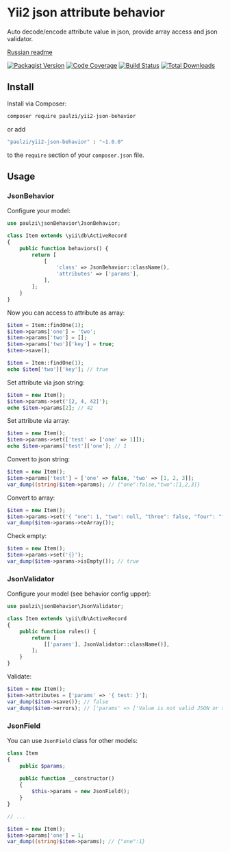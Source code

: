 # Yii2 json attribute behavior

Auto decode/encode attribute value in json, provide array access and json validator.

[Russian readme](https://github.com/paulzi/yii2-json-behavior/blob/master/README.ru.md)

[![Packagist Version](https://img.shields.io/packagist/v/paulzi/yii2-json-behavior.svg)](https://packagist.org/packages/paulzi/yii2-json-behavior)
[![Code Coverage](https://img.shields.io/scrutinizer/coverage/g/paulzi/yii2-json-behavior/master.svg)](https://scrutinizer-ci.com/g/paulzi/yii2-json-behavior/?branch=master)
[![Build Status](https://img.shields.io/travis/paulzi/yii2-json-behavior/master.svg)](https://travis-ci.org/paulzi/yii2-json-behavior)
[![Total Downloads](https://img.shields.io/packagist/dt/paulzi/yii2-json-behavior.svg)](https://packagist.org/packages/paulzi/yii2-json-behavior)

## Install

Install via Composer:

```bash
composer require paulzi/yii2-json-behavior
```

or add

```bash
"paulzi/yii2-json-behavior" : "~1.0.0"
```

to the `require` section of your `composer.json` file.

## Usage

### JsonBehavior

Configure your model:

```php
use paulzi\jsonBehavior\JsonBehavior;

class Item extends \yii\db\ActiveRecord
{
    public function behaviors() {
        return [
            [
                'class' => JsonBehavior::className(),
                'attributes' => ['params'],
            ],
        ];
    }
}
```

Now you can access to attribute as array:

```php
$item = Item::findOne(1);
$item->params['one'] = 'two';
$item->params['two'] = [];
$item->params['two']['key'] = true;
$item->save();

$item = Item::findOne(1);
echo $item['two']['key']; // true
```

Set attribute via json string:

```php
$item = new Item();
$item->params->set('[2, 4, 42]');
echo $item->params[2]; // 42
```

Set attribute via array:

```php
$item = new Item();
$item->params->set(['test' => ['one' => 1]]);
echo $item->params['test']['one']; // 1
```

Convert to json string:

```php
$item = new Item();
$item->params['test'] = ['one' => false, 'two' => [1, 2, 3]];
var_dump((string)$item->params); // {"one":false,"two":[1,2,3]}
```

Convert to array:

```php
$item = new Item();
$item->params->set('{ "one": 1, "two": null, "three": false, "four": "four" }');
var_dump($item->params->toArray());
```

Check empty:

```php
$item = new Item();
$item->params->set('{}');
var_dump($item->params->isEmpty()); // true
```

### JsonValidator

Configure your model (see behavior config upper):

```php
use paulzi\jsonBehavior\JsonValidator;

class Item extends \yii\db\ActiveRecord
{
    public function rules() {
        return [
            [['params'], JsonValidator::className()],
        ];
    }
}
```

Validate:

```php
$item = new Item();
$item->attributes = ['params' => '{ test: }'];
var_dump($item->save()); // false
var_dump($item->errors); // ['params' => ['Value is not valid JSON or scalar']]
```

### JsonField

You can use `JsonField` class for other models:

```php
class Item
{
    public $params;
    
    public function __constructor()
    {
        $this->params = new JsonField();
    }
}

// ...

$item = new Item();
$item->params['one'] = 1;
var_dump((string)$item->params); // {"one":1}
```